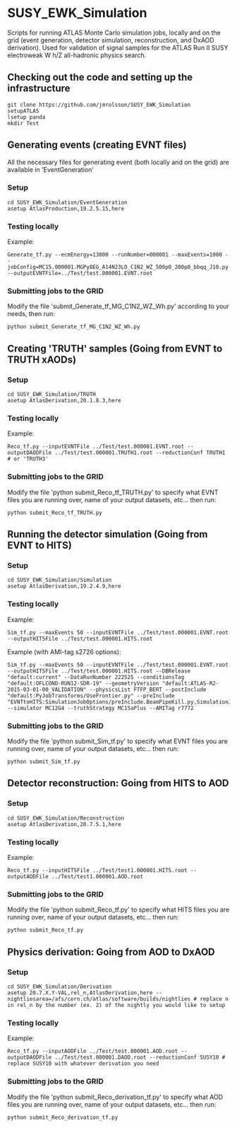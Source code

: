 # SUSY_EWK_Simulation
Scripts for running ATLAS Monte Carlo simulation jobs, locally and on the grid (event generation, detector simulation, reconstruction, and DxAOD derivation). Used for validation of signal samples for the ATLAS Run II SUSY electroweak W h/Z all-hadronic physics search.

## Checking out the code and setting up the infrastructure
```
git clone https://github.com/jmrolsson/SUSY_EWK_Simulation
setupATLAS
lsetup panda
mkdir Test
```

## Generating events (creating EVNT files)
All the necessary files for generating event (both locally and on the grid) are available in 'EventGeneration'

### Setup
```
cd SUSY_EWK_Simulation/EventGeneration
asetup AtlasProduction,19.2.5.15,here
```

### Testing locally
Example:
```
Generate_tf.py --ecmEnergy=13000 --runNumber=000001 --maxEvents=1000 --jobConfig=MC15.000001.MGPy8EG_A14N23LO_C1N2_WZ_500p0_200p0_bbqq_J10.py --outputEVNTFile=../Test/test.000001.EVNT.root
```

### Submitting jobs to the GRID
Modify the file 'submit_Generate_tf_MG_C1N2_WZ_Wh.py' according to your needs, then run:
```
python submit_Generate_tf_MG_C1N2_WZ_Wh.py  
```

## Creating 'TRUTH' samples (Going from EVNT to TRUTH xAODs)

### Setup
```
cd SUSY_EWK_Simulation/TRUTH
asetup AtlasDerivation,20.1.8.3,here
```

### Testing locally
Example:
```
Reco_tf.py --inputEVNTFile ../Test/test.000001.EVNT.root --outputDAODFile ../Test/test.000001.TRUTH1.root --reductionConf TRUTH1 # or 'TRUTH3'
```

### Submitting jobs to the GRID
Modify the file 'python submit_Reco_tf_TRUTH.py' to specify what EVNT files you are running over, name of your output datasets, etc... then run:
```
python submit_Reco_tf_TRUTH.py
```

## Running the detector simulation (Going from EVNT to HITS)

### Setup
```
cd SUSY_EWK_Simulation/Simulation
asetup AtlasDerivation,19.2.4.9,here
```

### Testing locally
Example:
```
Sim_tf.py --maxEvents 50 --inputEVNTFile ../Test/test.000001.EVNT.root --outputHITSFile ../Test/test.000001.HITS.root 
```

Example (with AMI-tag s2726 options):
```
Sim_tf.py --maxEvents 50 --inputEVNTFile ../Test/test.000001.EVNT.root --outputHITSFile ../Test/test.000001.HITS.root --DBRelease "default:current" --DataRunNumber 222525 --conditionsTag "default:OFLCOND-RUN12-SDR-19" --geometryVersion "default:ATLAS-R2-2015-03-01-00_VALIDATION" --physicsList FTFP_BERT --postInclude "default:PyJobTransforms/UseFrontier.py" --preInclude "EVNTtoHITS:SimulationJobOptions/preInclude.BeamPipeKill.py,SimulationJobOptions/preInclude.FrozenShowersFCalOnly.py" --simulator MC12G4 --truthStrategy MC15aPlus --AMITag r7772
```

### Submitting jobs to the GRID
Modify the file 'python submit_Sim_tf.py' to specify what EVNT files you are running over, name of your output datasets, etc... then run:
```
python submit_Sim_tf.py
```

## Detector reconstruction: Going from HITS to AOD

### Setup
```
cd SUSY_EWK_Simulation/Reconstruction
asetup AtlasDerivation,20.7.5.1,here
```

### Testing locally
Example:
```
Reco_tf.py --inputHITSFile ../Test/test1.000001.HITS.root --outputAODFile ../Test/test1.000001.AOD.root
```

### Submitting jobs to the GRID
Modify the file 'python submit_Reco_tf.py' to specify what HITS files you are running over, name of your output datasets, etc... then run:
```
python submit_Reco_tf.py
```

## Physics derivation: Going from AOD to DxAOD

### Setup
```
cd SUSY_EWK_Simulation/Derivation
asetup 20.7.X.Y-VAL,rel_n,AtlasDerivation,here --nightliesarea=/afs/cern.ch/atlas/software/builds/nightlies # replace n in rel_n by the number (ex. 2) of the nightly you would like to setup
```

### Testing locally
Example:
```
Reco_tf.py --inputAODFile ../Test/test.000001.AOD.root --outputDAODFile ../Test/test.000001.DAOD.root --reductionConf SUSY10 # replace SUSY10 with whatever derivation you need
```

### Submitting jobs to the GRID
Modify the file 'python submit_Reco_derivation_tf.py' to specify what AOD files you are running over, name of your output datasets, etc... then run:
```
python submit_Reco_derivation_tf.py
```
